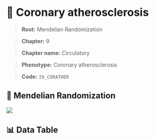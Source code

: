# 🧪 Coronary atherosclerosis

> **Root:** Mendelian Randomization

> **Chapter:** 9  

> **Chapter name:** Circulatory

> **Phenotype:** Coronary atherosclerosis  

> **Code:** `I9_CORATHER`

## 🧬 Mendelian Randomization  

<img src="/MR/Figures/Forward/I9_CORATHER.png"/>

## 📊 Data Table

<CsvTableMRF src="/public/MR/Data/Forward/I9_CORATHER.csv"/>
